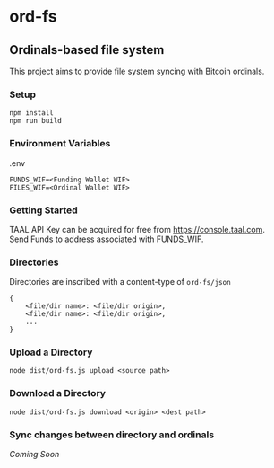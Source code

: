 # ord-fs
## Ordinals-based file system
This project aims to provide file system syncing with Bitcoin ordinals.

### Setup
```
npm install
npm run build
```

### Environment Variables
.env
```
FUNDS_WIF=<Funding Wallet WIF>
FILES_WIF=<Ordinal Wallet WIF>
```

### Getting Started
TAAL API Key can be acquired for free from https://console.taal.com.  
Send Funds to address associated with FUNDS_WIF.

### Directories
Directories are inscribed with a content-type of `ord-fs/json`
```
{
    <file/dir name>: <file/dir origin>,
    <file/dir name>: <file/dir origin>,
    ...
}
```

### Upload a Directory
`node dist/ord-fs.js upload <source path>`

### Download a Directory
`node dist/ord-fs.js download <origin> <dest path>`

### Sync changes between directory and ordinals
*Coming Soon*

